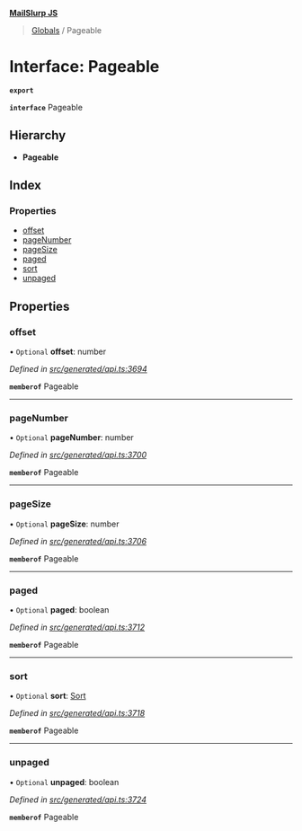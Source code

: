**[MailSlurp JS](../README.md)**

> [Globals](../README.md) / Pageable

# Interface: Pageable

**`export`** 

**`interface`** Pageable

## Hierarchy

* **Pageable**

## Index

### Properties

* [offset](pageable.md#offset)
* [pageNumber](pageable.md#pagenumber)
* [pageSize](pageable.md#pagesize)
* [paged](pageable.md#paged)
* [sort](pageable.md#sort)
* [unpaged](pageable.md#unpaged)

## Properties

### offset

• `Optional` **offset**: number

*Defined in [src/generated/api.ts:3694](https://github.com/mailslurp/mailslurp-client/blob/6b679b8/src/generated/api.ts#L3694)*

**`memberof`** Pageable

___

### pageNumber

• `Optional` **pageNumber**: number

*Defined in [src/generated/api.ts:3700](https://github.com/mailslurp/mailslurp-client/blob/6b679b8/src/generated/api.ts#L3700)*

**`memberof`** Pageable

___

### pageSize

• `Optional` **pageSize**: number

*Defined in [src/generated/api.ts:3706](https://github.com/mailslurp/mailslurp-client/blob/6b679b8/src/generated/api.ts#L3706)*

**`memberof`** Pageable

___

### paged

• `Optional` **paged**: boolean

*Defined in [src/generated/api.ts:3712](https://github.com/mailslurp/mailslurp-client/blob/6b679b8/src/generated/api.ts#L3712)*

**`memberof`** Pageable

___

### sort

• `Optional` **sort**: [Sort](sort.md)

*Defined in [src/generated/api.ts:3718](https://github.com/mailslurp/mailslurp-client/blob/6b679b8/src/generated/api.ts#L3718)*

**`memberof`** Pageable

___

### unpaged

• `Optional` **unpaged**: boolean

*Defined in [src/generated/api.ts:3724](https://github.com/mailslurp/mailslurp-client/blob/6b679b8/src/generated/api.ts#L3724)*

**`memberof`** Pageable
